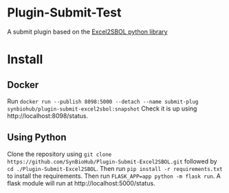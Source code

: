 # Plugin-Submit-Test
A submit plugin based on the [Excel2SBOL python library](https://pypi.org/project/excel2sbol/)

# Install
## Docker
Run `docker run --publish 8098:5000 --detach --name submit-plug synbiohub/plugin-submit-excel2sbol:snapshot`
Check it is up using http://localhost:8098/status.

## Using Python
Clone the repository using `git clone https://github.com/SynBioHub/Plugin-Submit-Excel2SBOL.git` followed by `cd ./Plugin-Submit-Excel2SBOL`.
Then run `pip install -r requirements.txt` to install the requirements. Then run `FLASK_APP=app python -m flask run`. A flask module will run at http://localhost:5000/status.
